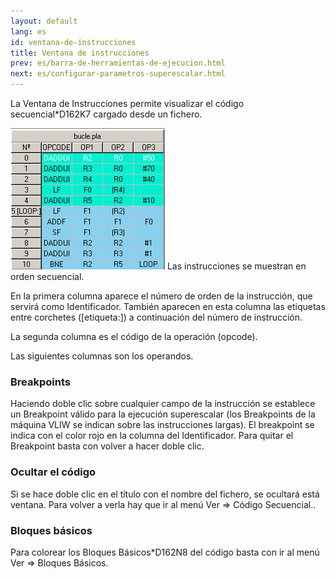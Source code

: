 ```yaml
---
layout: default
lang: es
id: ventana-de-instrucciones
title: Ventana de instrucciones
prev: es/barra-de-herramientas-de-ejecucion.html
next: es/configurar-parametros-superescalar.html
---
```


La Ventana de Instrucciones permite visualizar el código secuencial*D162K7 cargado desde un fichero.

![](imgs/bm16_result.png)
Las instrucciones se muestran en orden secuencial.

En la primera columna aparece el número de orden de la instrucción, que servirá como Identificador. También aparecen en esta columna las etiquetas entre corchetes ([etiqueta:]) a continuación del número de instrucción.

La segunda columna es el código de la operación (opcode).

Las siguientes columnas son los operandos.


### Breakpoints

Haciendo doble clic sobre cualquier campo de la instrucción se establece un Breakpoint válido para la ejecución superescalar (los Breakpoints de la máquina VLIW se indican sobre las instrucciones largas). El breakpoint se indica con el color rojo en la columna del Identificador. Para quitar el Breakpoint basta con volver a hacer doble clic.


### Ocultar el código

Si se hace doble clic en el título con el nombre del fichero, se ocultará está ventana. Para volver a verla hay que ir al menú Ver => Código Secuencial..


### Bloques básicos

Para colorear los Bloques Básicos*D162N8 del código basta con ir al menú Ver => Bloques Básicos.